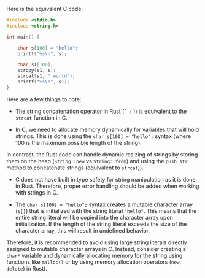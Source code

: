 Here is the equivalent C code:

```c
#include <stdio.h>
#include <string.h>

int main() {

    char s[100] = "hello";
    printf("%s\n", s);

    char s1[100];
    strcpy(s1, s);
    strcat(s1, " world");
    printf("%s\n", s1);
}
```

Here are a few things to note: 

- The string concatenation operator in Rust (" + )) is equivalent to the `strcat` function in C.

- In C, we need to allocate memory dynamically for variables that will hold strings. This is done using the `char s[100] = "hello";` syntax (where 100 is the maximum possible length of the string). 

In contrast, the Rust code can handle dynamic resizing of strings by storing them on the heap (`String::new` vs `String::from`) and using the `push_str` method to concatenate strings (equivalent to `strcat`)).

- C does not have built in type safety for string manipulation as it is done in Rust. Therefore, proper error handling should be added when working with strings in C.

- The `char s[100] = "hello";` syntax creates a mutable character array (`s[]`) that is initialized with the string literal `"hello"`. This means that the entire string literal will be copied into the character array upon initialization. If the length of the string literal exceeds the size of the character array, this will result in undefined behavior.

Therefore, it is recommended to avoid using large string literals directly assigned to mutable character arrays in C. Instead, consider creating a `char*` variable and dynamically allocating memory for the string using functions like `malloc()` or by using memory allocation operators (`new`, `delete`) in Rust).
